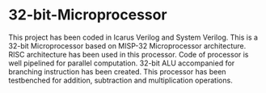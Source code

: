 # 32-bit-Microprocessor
This project has been coded in Icarus Verilog and System Verilog.
This is a 32-bit Microprocessor based on MISP-32 Microprocessor architecture.
RISC architecture has been used in this processor.
Code of processor is well pipelined for parallel computation.
32-bit ALU accompanied for branching instruction has been created.
This processor has been testbenched for addition, subtraction and multiplication operations.

